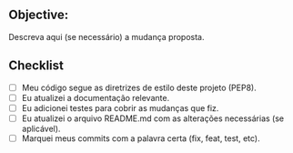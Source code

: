 ## Objective:
Descreva aqui (se necessário) a mudança proposta.

## Checklist
- [ ] Meu código segue as diretrizes de estilo deste projeto (PEP8).
- [ ] Eu atualizei a documentação relevante.
- [ ] Eu adicionei testes para cobrir as mudanças que fiz.
- [ ] Eu atualizei o arquivo README.md com as alterações necessárias (se aplicável).
- [ ] Marquei meus commits com a palavra certa (fix, feat, test, etc).

